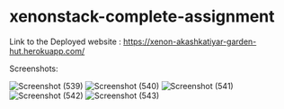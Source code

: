# xenonstack-complete-assignment

Link to the Deployed website : https://xenon-akashkatiyar-garden-hut.herokuapp.com/


Screenshots: 

![Screenshot (539)](https://user-images.githubusercontent.com/43553695/175785801-f5bf43a6-76cb-4b28-9ba8-248fd085a5f1.png)
![Screenshot (540)](https://user-images.githubusercontent.com/43553695/175785803-b0c6122c-406f-44fe-a11a-3f520c419789.png)
![Screenshot (541)](https://user-images.githubusercontent.com/43553695/175785808-60174300-2e92-4640-9516-d0eb691922cd.png)
![Screenshot (542)](https://user-images.githubusercontent.com/43553695/175785810-4648bb4a-1150-459d-b438-0984c31d1235.png)
![Screenshot (543)](https://user-images.githubusercontent.com/43553695/175785814-73939dcf-b0aa-4990-be3d-dbed251a582f.png)
